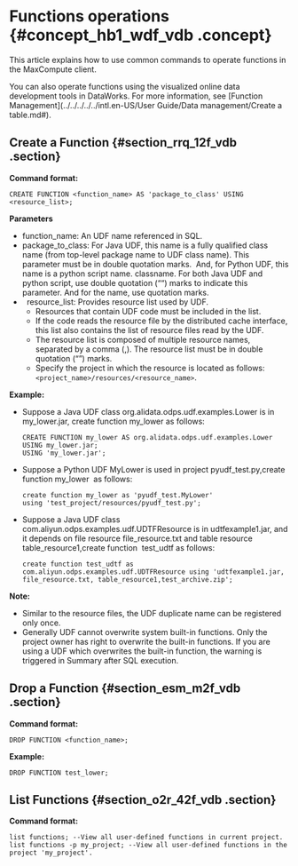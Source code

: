 # Functions operations {#concept_hb1_wdf_vdb .concept}

This article explains how to use common commands to operate functions in the MaxCompute client. 

You can also operate functions using the visualized online data development tools in DataWorks. For more information, see [Function Management](../../../../../intl.en-US/User Guide/Data management/Create a table.md#).

## Create a Function {#section_rrq_12f_vdb .section}

**Command format:**

```
CREATE FUNCTION <function_name> AS 'package_to_class' USING <resource_list>;
```

**Parameters**

-   function\_name: An UDF name referenced in SQL.
-   package\_to\_class: For Java UDF, this name is a fully qualified class name \(from top-level package name to UDF class name\). This parameter must be in double quotation marks.  And, for Python UDF, this name is a python script name. classname. For both Java UDF and python script, use double quotation \(““\) marks to indicate this parameter. And for the name, use quotation marks.
-     resource\_list: Provides resource list used by UDF.
    -   Resources that contain UDF code must be included in the list.
    -   If the code reads the resource file by the distributed cache interface, this list also contains the list of resource files read by the UDF.
    -   The resource list is composed of multiple resource names, separated by a comma \(,\). The resource list must be in double quotation \(“”\) marks.
    -   Specify the project in which the resource is located as follows: `<project_name>/resources/<resource_name>`.

**Example:**

-   Suppose a Java UDF class org.alidata.odps.udf.examples.Lower is in my\_lower.jar, create function my\_lower as follows:

    ```
    CREATE FUNCTION my_lower AS org.alidata.odps.udf.examples.Lower USING my_lower.jar;
    USING 'my_lower.jar';
    ```

-   Suppose a Python UDF MyLower is used in project pyudf\_test.py,create function my\_lower  as follows:

    ```
    create function my_lower as 'pyudf_test.MyLower'
    using 'test_project/resources/pyudf_test.py';
    ```

-   Suppose a Java UDF class com.aliyun.odps.examples.udf.UDTFResource is in udtfexample1.jar, and it depends on file resource file\_resource.txt and table resource table\_resource1,create function  test\_udtf as follows:

    ```
    create function test_udtf as com.aliyun.odps.examples.udf.UDTFResource using 'udtfexample1.jar, file_resource.txt, table_resource1,test_archive.zip';
    ```


**Note:** 

-   Similar to the resource files, the UDF duplicate name can be registered only once.
-   Generally UDF cannot overwrite system built-in functions. Only the project owner has right to overwrite the built-in functions. If you are using a UDF which overwrites the built-in function, the warning is triggered in Summary after SQL execution.

## Drop a Function {#section_esm_m2f_vdb .section}

**Command format:**

```
DROP FUNCTION <function_name>;
```

**Example:**

```
DROP FUNCTION test_lower;
```

## List Functions {#section_o2r_42f_vdb .section}

**Command format:**

```
list functions; --View all user-defined functions in current project.
list functions -p my_project; --View all user-defined functions in the project 'my_project'.
```

